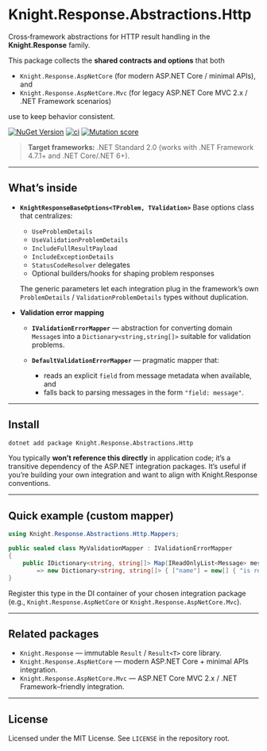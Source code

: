 # Knight.Response.Abstractions.Http

Cross‑framework abstractions for HTTP result handling in the **Knight.Response** family.

This package collects the **shared contracts and options** that both

* `Knight.Response.AspNetCore` (for modern ASP.NET Core / minimal APIs), and
* `Knight.Response.AspNetCore.Mvc` (for legacy ASP.NET Core MVC 2.x / .NET Framework scenarios)

use to keep behavior consistent.

[![NuGet Version](https://img.shields.io/nuget/v/Knight.Response.Abstraction.Http.svg)](https://www.nuget.org/packages/Knight.Response.Abstractions.Http)
[![ci](https://github.com/KnightBadaru/Knight.Response/actions/workflows/ci.yml/badge.svg)](https://github.com/KnightBadaru/Knight.Response/actions/workflows/ci.yml)
[![Mutation score](https://img.shields.io/endpoint?url=https%3A%2F%2Fbadge-api.stryker-mutator.io%2Fgithub.com%2FKnightBadaru%2FKnight.Response%2Fmain%3Fmodule%3DKnight.Response.Abstractions.Http&label=mutation%20score)](https://dashboard.stryker-mutator.io/reports/github.com/KnightBadaru/Knight.Response/main?module=Knight.Response.Abstractions.Http)

> **Target frameworks:** .NET Standard 2.0 (works with .NET Framework 4.7.1+ and .NET Core/.NET 6+).

---

## What’s inside

* **`KnightResponseBaseOptions<TProblem, TValidation>`**
  Base options class that centralizes:

    * `UseProblemDetails`
    * `UseValidationProblemDetails`
    * `IncludeFullResultPayload`
    * `IncludeExceptionDetails`
    * `StatusCodeResolver` delegates
    * Optional builders/hooks for shaping problem responses

  The generic parameters let each integration plug in the framework’s
  own `ProblemDetails` / `ValidationProblemDetails` types without duplication.

* **Validation error mapping**

    * **`IValidationErrorMapper`** — abstraction for converting domain `Message`s
      into a `Dictionary<string,string[]>` suitable for validation problems.
    * **`DefaultValidationErrorMapper`** — pragmatic mapper that:

        * reads an explicit `field` from message metadata when available, and
        * falls back to parsing messages in the form `"field: message"`.

---

## Install

```bash
dotnet add package Knight.Response.Abstractions.Http
```

You typically **won’t reference this directly** in application code; it’s a
transitive dependency of the ASP.NET integration packages. It’s useful if you’re
building your own integration and want to align with Knight.Response conventions.

---

## Quick example (custom mapper)

```csharp
using Knight.Response.Abstractions.Http.Mappers;

public sealed class MyValidationMapper : IValidationErrorMapper
{
    public IDictionary<string, string[]> Map(IReadOnlyList<Message> messages)
        => new Dictionary<string, string[]> { ["name"] = new[] { "is required" } };
}
```

Register this type in the DI container of your chosen integration package
(e.g., `Knight.Response.AspNetCore` or `Knight.Response.AspNetCore.Mvc`).

---

## Related packages

* `Knight.Response` — immutable `Result` / `Result<T>` core library.
* `Knight.Response.AspNetCore` — modern ASP.NET Core + minimal APIs integration.
* `Knight.Response.AspNetCore.Mvc` — ASP.NET Core MVC 2.x / .NET Framework–friendly integration.

---

## License

Licensed under the MIT License. See `LICENSE` in the repository root.
